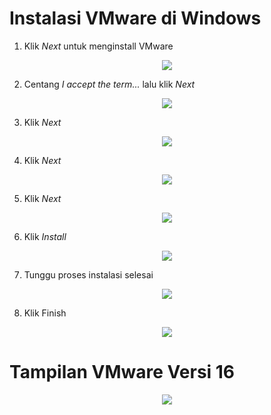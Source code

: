 # Instalasi VMware di Windows

1. Klik *Next* untuk menginstall VMware

<p align="center"><img src="../week-1/assets/Install-VMware/1.png"></[>

2. Centang *I accept the term...* lalu klik *Next*

<p align="center"><img src="../week-1/assets/Install-VMware/2.png"></[>

3. Klik *Next*

<p align="center"><img src="../week-1/assets/Install-VMware/3.png"></[>

4. Klik *Next*

<p align="center"><img src="../week-1/assets/Install-VMware/4.png"></[>

5. Klik *Next*

<p align="center"><img src="../week-1/assets/Install-VMware/5.png"></[>

6. Klik *Install* 

<p align="center"><img src="../week-1/assets/Install-VMware/6.png"></[>

7. Tunggu proses instalasi selesai

<p align="center"><img src="../week-1/assets/Install-VMware/7.png"></[>

8. Klik Finish

<p align="center"><img src="../week-1/assets/Install-VMware/8.png"></[>

# Tampilan VMware Versi 16

<p align="center"><img src="../week-1/assets/Install-VMware/9.png"></[>
